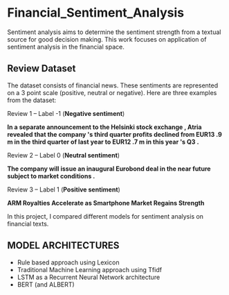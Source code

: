 # Financial_Sentiment_Analysis
Sentiment analysis aims to determine the sentiment strength from a textual source for good decision making. This work focuses on application of sentiment analysis in the financial space.

## Review Dataset
The dataset consists of financial news. These sentiments are represented on a 3 point scale (positive, neutral or negative). Here are three examples from the dataset:

Review 1 – Label -1 (**Negative sentiment**)

**In a separate announcement to the Helsinki stock exchange , Atria revealed that the company 's third quarter profits declined from EUR13 .9 m in the third quarter of last year to EUR12 .7 m in this year 's Q3 .**

Review 2 – Label 0 (**Neutral sentiment**)

**The company will issue an inaugural Eurobond deal in the near future subject to market conditions .**

Review 3 – Label 1 (**Positive sentiment**)

**ARM Royalties Accelerate as Smartphone Market Regains Strength**

In this project, I compared different models for sentiment analysis on financial texts.
## MODEL ARCHITECTURES
- Rule based approach using Lexicon
- Traditional Machine Learning approach using Tfidf
- LSTM as a Recurrent Neural Network architecture
- BERT (and ALBERT)
